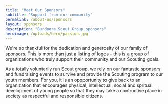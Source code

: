 ```yaml
---
title: "Meet Our Sponsors"
subtitle: "Support from our community"
permalink: /about-us/sponsors
layout: sponsors
description: "Bundoora Scout Group sponsors"
heroimage: /uploads/hero/passion.jpg
---
```

We're so thankful for the dedication and generosity of our family of sponsors. This is more than just a
listing of logos – this is a group of organizations who truly support their community and our Scouting
goals.

As a totally voluntarily run Scout group, we rely on our fantastic sponsors and fundraising events to
survive and provide the Scouting program to our youth members. For you, it is an oppportunity to give
back to an organization that encourages physical, intellectual, social and spritual development of
young people so that they may take a contructive place in society as respectful and responsible citizens.